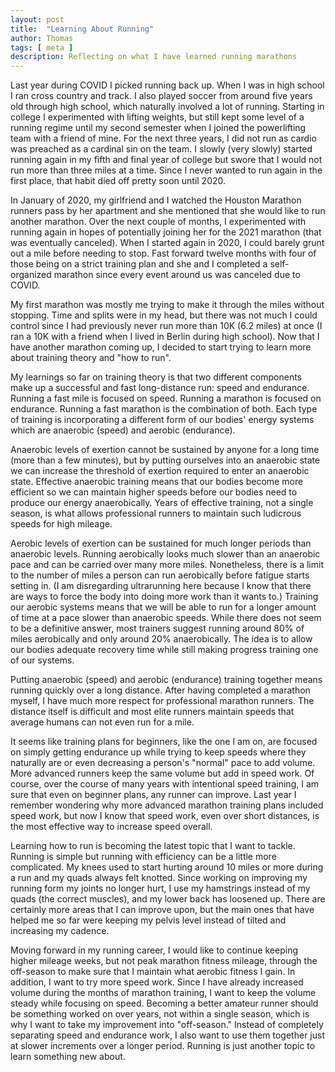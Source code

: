 ```yaml
---
layout: post
title:  "Learning About Running"
author: Thomas
tags: [ meta ]
description: Reflecting on what I have learned running marathons
---
```


Last year during COVID I picked running back up. When I was in high school I ran cross country and track. I also played soccer from around five years old through high school, which naturally involved a lot of running. Starting in college I experimented with lifting weights, but still kept some level of a running regime until my second semester when I joined the powerlifting team with a friend of mine. For the next three years, I did not run as cardio was preached as a cardinal sin on the team. I slowly (very slowly) started running again in my fifth and final year of college but swore that I would not run more than three miles at a time. Since I never wanted to run again in the first place, that habit died off pretty soon until 2020.

In January of 2020, my girlfriend and I watched the Houston Marathon runners pass by her apartment and she mentioned that she would like to run another marathon. Over the next couple of months, I experimented with running again in hopes of potentially joining her for the 2021 marathon (that was eventually canceled). When I started again in 2020, I could barely grunt out a mile before needing to stop. Fast forward twelve months with four of those being on a strict training plan and she and I completed a self-organized marathon since every event around us was canceled due to COVID.

My first marathon was mostly me trying to make it through the miles without stopping. Time and splits were in my head, but there was not much I could control since I had previously never run more than 10K (6.2 miles) at once (I ran a 10K with a friend when I lived in Berlin during high school). Now that I have another marathon coming up, I decided to start trying to learn more about training theory and "how to run".

My learnings so far on training theory is that two different components make up a successful and fast long-distance run: speed and endurance. Running a fast mile is focused on speed. Running a marathon is focused on endurance. Running a fast marathon is the combination of both. Each type of training is incorporating a different form of our bodies' energy systems which are anaerobic (speed) and aerobic (endurance).

Anaerobic levels of exertion cannot be sustained by anyone for a long time (more than a few minutes), but by putting ourselves into an anaerobic state we can increase the threshold of exertion required to enter an anaerobic state. Effective anaerobic training means that our bodies become more efficient so we can maintain higher speeds before our bodies need to produce our energy anaerobically. Years of effective training, not a single season, is what allows professional runners to maintain such ludicrous speeds for high mileage.

Aerobic levels of exertion can be sustained for much longer periods than anaerobic levels. Running aerobically looks much slower than an anaerobic pace and can be carried over many more miles. Nonetheless, there is a limit to the number of miles a person can run aerobically before fatigue starts setting in. (I am disregarding ultrarunning here because I know that there are ways to force the body into doing more work than it wants to.) Training our aerobic systems means that we will be able to run for a longer amount of time at a pace slower than anaerobic speeds. While there does not seem to be a definitive answer, most trainers suggest running around 80% of miles aerobically and only around 20% anaerobically. The idea is to allow our bodies adequate recovery time while still making progress training one of our systems.

Putting anaerobic (speed) and aerobic (endurance) training together means running quickly over a long distance. After having completed a marathon myself, I have much more respect for professional marathon runners. The distance itself is difficult and most elite runners maintain speeds that average humans can not even run for a mile.

It seems like training plans for beginners, like the one I am on, are focused on simply getting endurance up while trying to keep speeds where they naturally are or even decreasing a person's "normal" pace to add volume. More advanced runners keep the same volume but add in speed work. Of course, over the course of many years with intentional speed training, I am sure that even on beginner plans, any runner can improve. Last year I remember wondering why more advanced marathon training plans included speed work, but now I know that speed work, even over short distances, is the most effective way to increase speed overall.

Learning how to run is becoming the latest topic that I want to tackle. Running is simple but running with efficiency can be a little more complicated. My knees used to start hurting around 10 miles or more during a run and my quads always felt knotted. Since working on improving my running form my joints no longer hurt, I use my hamstrings instead of my quads (the correct muscles), and my lower back has loosened up. There are certainly more areas that I can improve upon, but the main ones that have helped me so far were keeping my pelvis level instead of tilted and increasing my cadence.

Moving forward in my running career, I would like to continue keeping higher mileage weeks, but not peak marathon fitness mileage, through the off-season to make sure that I maintain what aerobic fitness I gain. In addition, I want to try more speed work. Since I have already increased volume during the months of marathon training, I want to keep the volume steady while focusing on speed. Becoming a better amateur runner should be something worked on over years, not within a single season, which is why I want to take my improvement into "off-season." Instead of completely separating speed and endurance work, I also want to use them together just at slower increments over a longer period. Running is just another topic to learn something new about.